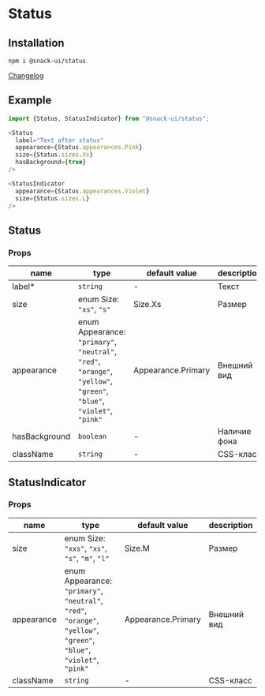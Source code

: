 # Status

## Installation
`npm i @snack-ui/status`

[Changelog](./CHANGELOG.md)

## Example

```typescript jsx
import {Status, StatusIndicator} from "@snack-ui/status";

<Status 
  label="Text after status"
  appearance={Status.appearances.Pink}
  size={Status.sizes.Xs}
  hasBackground={true}
/>

<StatusIndicator
  appearance={Status.appearances.Violet}
  size={Status.sizes.L}
/>
```

[//]: DOCUMENTATION_SECTION_START
[//]: THIS_SECTION_IS_AUTOGENERATED_PLEASE_DONT_EDIT_IT
## Status
### Props
| name | type | default value | description |
|------|------|---------------|-------------|
| label* | `string` | - | Текст |
| size | enum Size: `"xs"`, `"s"` | Size.Xs | Размер |
| appearance | enum Appearance: `"primary"`, `"neutral"`, `"red"`, `"orange"`, `"yellow"`, `"green"`, `"blue"`, `"violet"`, `"pink"` | Appearance.Primary | Внешний вид |
| hasBackground | `boolean` | - | Наличие фона |
| className | `string` | - | CSS-класс |
## StatusIndicator
### Props
| name | type | default value | description |
|------|------|---------------|-------------|
| size | enum Size: `"xxs"`, `"xs"`, `"s"`, `"m"`, `"l"` | Size.M | Размер |
| appearance | enum Appearance: `"primary"`, `"neutral"`, `"red"`, `"orange"`, `"yellow"`, `"green"`, `"blue"`, `"violet"`, `"pink"` | Appearance.Primary | Внешний вид |
| className | `string` | - | CSS-класс |


[//]: DOCUMENTATION_SECTION_END
